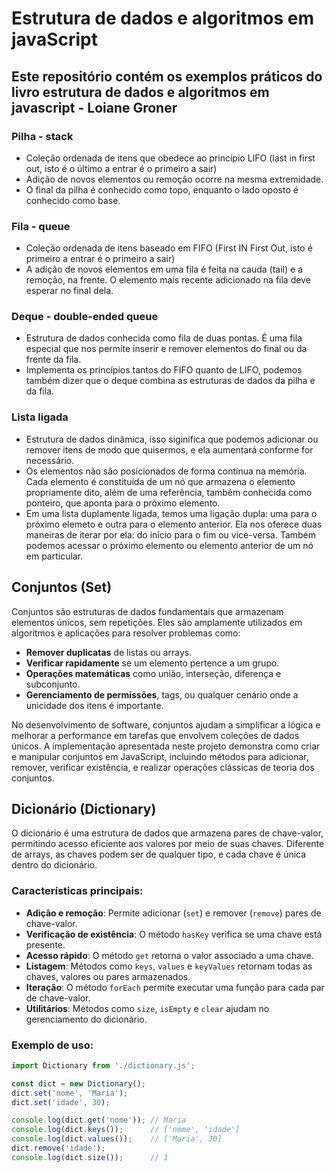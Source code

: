 # Estrutura de dados e algoritmos em javaScript

## Este repositório contém os exemplos práticos do livro estrutura de dados e algoritmos em javascript - Loiane Groner

### Pilha - stack

- Coleção ordenada de itens que obedece ao princípio LIFO (last in first out, isto é o último a entrar é o primeiro a sair)
- Adição de novos elementos ou remoção ocorre na mesma extremidade.
- O final da pilha é conhecido como topo, enquanto o lado oposto é conhecido como base.

### Fila - queue

- Coleção ordenada de itens baseado em FIFO (First IN First Out, isto é primeiro a entrar é o primeiro a sair)
- A adição de novos elementos em uma fila é feita na cauda (tail) e a remoção, na frente. O elemento mais recente adicionado na fila deve esperar no final dela.

### Deque - double-ended queue

- Estrutura de dados conhecida como fila de duas pontas. É uma fila especial que nos permite inserir e remover elementos do final ou da frente da fila.
- Implementa os princípios tantos do FIFO quanto de LIFO, podemos também dizer que o deque combina as estruturas de dados da pilha e da fila.

### Lista ligada

- Estrutura de dados dinâmica, isso siginifica que podemos adicionar ou remover itens de modo que quisermos, e ela aumentará conforme for necessário.
- Os elementos não são posicionados de forma contínua na memória. Cada elemento é constituída de um nó que armazena o elemento propriamente dito, além de uma referência, também conhecida como ponteiro, que aponta para o próximo elemento.
- Em uma lista duplamente ligada, temos uma ligação dupla: uma para o próximo elemeto e outra para o elemento anterior. Ela nos oferece duas maneiras de iterar por ela: do início para o fim ou vice-versa. Também podemos acessar o próximo elemento ou elemento anterior de um nó em particular.

## Conjuntos (Set)

Conjuntos são estruturas de dados fundamentais que armazenam elementos únicos, sem repetições. Eles são amplamente utilizados em algoritmos e aplicações para resolver problemas como:

- **Remover duplicatas** de listas ou arrays.
- **Verificar rapidamente** se um elemento pertence a um grupo.
- **Operações matemáticas** como união, interseção, diferença e subconjunto.
- **Gerenciamento de permissões**, tags, ou qualquer cenário onde a unicidade dos itens é importante.

No desenvolvimento de software, conjuntos ajudam a simplificar a lógica e melhorar a performance em tarefas que envolvem coleções de dados únicos. A implementação apresentada neste projeto demonstra como criar e manipular conjuntos em JavaScript, incluindo métodos para adicionar, remover, verificar existência, e realizar operações clássicas de teoria dos conjuntos.

## Dicionário (Dictionary)

O dicionário é uma estrutura de dados que armazena pares de chave-valor, permitindo acesso eficiente aos valores por meio de suas chaves. Diferente de arrays, as chaves podem ser de qualquer tipo, e cada chave é única dentro do dicionário.

### Características principais:

- **Adição e remoção**: Permite adicionar (`set`) e remover (`remove`) pares de chave-valor.
- **Verificação de existência**: O método `hasKey` verifica se uma chave está presente.
- **Acesso rápido**: O método `get` retorna o valor associado a uma chave.
- **Listagem**: Métodos como `keys`, `values` e `keyValues` retornam todas as chaves, valores ou pares armazenados.
- **Iteração**: O método `forEach` permite executar uma função para cada par de chave-valor.
- **Utilitários**: Métodos como `size`, `isEmpty` e `clear` ajudam no gerenciamento do dicionário.

### Exemplo de uso:

```javascript
import Dictionary from './dictionary.js';

const dict = new Dictionary();
dict.set('nome', 'Maria');
dict.set('idade', 30);

console.log(dict.get('nome')); // Maria
console.log(dict.keys());      // ['nome', 'idade']
console.log(dict.values());    // ['Maria', 30]
dict.remove('idade');
console.log(dict.size());      // 1
```

